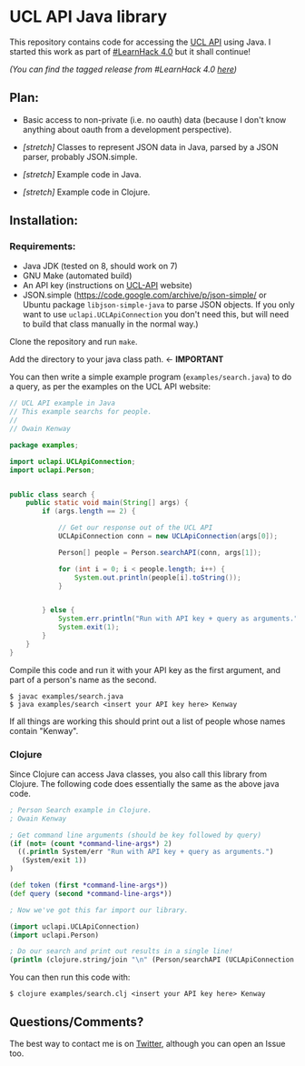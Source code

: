 UCL API Java library
====================

This repository contains code for accessing the [UCL API](https://uclapi.com/) using Java.  I started this work as part of [#LearnHack 4.0](https://sites.google.com/site/ucllearnhack/learnhack) but it shall continue!

*(You can find the tagged release from #LearnHack 4.0 [here](https://github.com/owainkenwayucl/uclapi-java/releases/tag/LearnHack4.0))*

Plan:
----

* Basic access to non-private (i.e. no oauth) data (because I don't know anything about oauth from a development perspective).

* *[stretch]* Classes to represent JSON data in Java, parsed by a JSON parser, probably JSON.simple.

* *[stretch]* Example code in Java.

* *[stretch]* Example code in Clojure.

Installation:
------------

### Requirements:

* Java JDK (tested on 8, should work on 7)
* GNU Make (automated build)
* An API key (instructions on [UCL-API](https://uclapi.com/) website)
* JSON.simple (https://code.google.com/archive/p/json-simple/ or Ubuntu package `libjson-simple-java` to parse JSON objects.  If you only want to use `uclapi.UCLApiConnection` you don't need this, but will need to build that class manually in the normal way.)

Clone the repository and run `make`.

Add the directory to your java class path. <- **IMPORTANT**

You can then write a simple example program (`examples/search.java`) to do a query, as per the examples on the UCL API website:

```java
// UCL API example in Java
// This example searchs for people.
//
// Owain Kenway

package examples;

import uclapi.UCLApiConnection;
import uclapi.Person;


public class search {
    public static void main(String[] args) {
        if (args.length == 2) {

            // Get our response out of the UCL API
            UCLApiConnection conn = new UCLApiConnection(args[0]);

            Person[] people = Person.searchAPI(conn, args[1]);

            for (int i = 0; i < people.length; i++) {
                System.out.println(people[i].toString());
            }


        } else {
            System.err.println("Run with API key + query as arguments.");
            System.exit(1);
        }
    }
}
```

Compile this code and run it with your API key as the first argument, and part of a person's name as the second.

```none
$ javac examples/search.java
$ java examples/search <insert your API key here> Kenway
```

If all things are working this should print out a list of people whose names contain "Kenway".

### Clojure

Since Clojure can access Java classes, you also call this library from Clojure.  The following code does essentially the same as the above java code.

```clojure
; Person Search example in Clojure.
; Owain Kenway

; Get command line arguments (should be key followed by query)
(if (not= (count *command-line-args*) 2)
  ((.println System/err "Run with API key + query as arguments.")
   (System/exit 1))
)

(def token (first *command-line-args*))
(def query (second *command-line-args*))

; Now we've got this far import our library.

(import uclapi.UCLApiConnection)
(import uclapi.Person)

; Do our search and print out results in a single line!
(println (clojure.string/join "\n" (Person/searchAPI (UCLApiConnection. token) query)))
```

You can then run this code with:

```none
$ clojure examples/search.clj <insert your API key here> Kenway
```

Questions/Comments?
-------------------

The best way to contact me is on [Twitter](https://twitter.com/owainkenway), although you can open an Issue too.